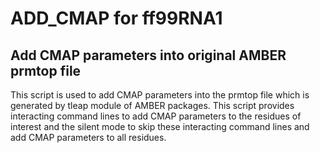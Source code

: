 # ADD_CMAP for ff99RNA1
## Add CMAP parameters into original AMBER prmtop file
This script is used to add CMAP parameters into the prmtop file which is generated by tleap module of AMBER packages. This script provides interacting command lines to add CMAP parameters to the residues of interest and the silent mode to skip these interacting command lines and add CMAP parameters to all residues.
